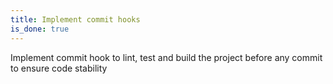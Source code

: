```yaml
---
title: Implement commit hooks
is_done: true
---
```


Implement commit hook to lint, test and build the project before any commit to ensure code stability
